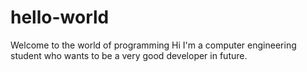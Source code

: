 # hello-world
Welcome to the world of programming
Hi
I'm a computer engineering student who wants to be a very good developer in future.
